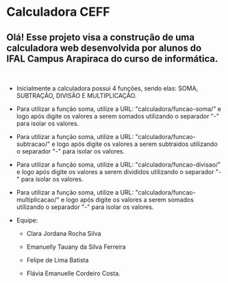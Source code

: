 # Calculadora CEFF 

## Olá! Esse projeto visa a construção de uma calculadora web desenvolvida por alunos do IFAL Campus Arapiraca do curso de informática. 
  
<br>

- Inicialmente a calculadora possui 4 funções, sendo elas: SOMA, SUBTRAÇÃO, DIVISÃO E MULTIPLICAÇÃO.

- Para utilizar a função soma, utilize a URL: "calculadora/funcao-soma/" e logo após digite os valores a serem somados utilizando o separador "-" para isolar os valores.

- Para utilizar a função soma, utilize a URL: "calculadora/funcao-subtracao/" e logo após digite os valores a serem subtraidos utilizando o separador "-" para isolar os valores.

- Para utilizar a função soma, utilize a URL: "calculadora/funcao-divisao/" e logo após digite os valores a serem divididos utilizando o separador "-" para isolar os valores.

- Para utilizar a função soma, utilize a URL: "calculadora/funcao-multiplicacao/" e logo após digite os valores a serem somados utilizando o separador "-" para isolar os valores.


- Equipe: 

  - Clara Jordana Rocha Silva

  - Emanuelly Tauany da Silva Ferreira

  - Felipe de Lima Batista

  - Flávia Emanuelle Cordeiro Costa.